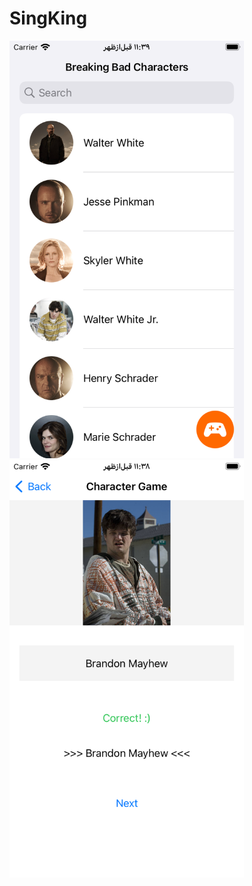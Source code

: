 # SingKing
<img src="Screenshots/1.png" width=375/> &emsp; <img src="Screenshots/2.png" width=375/>
